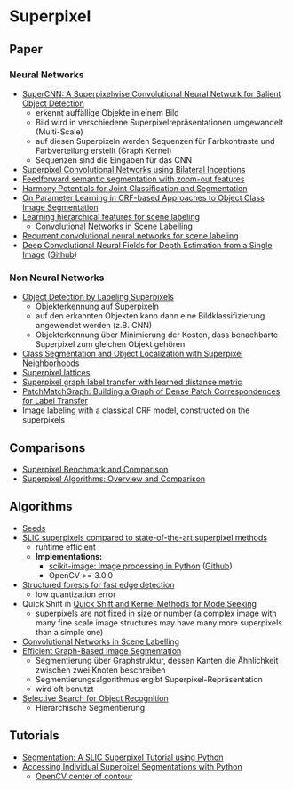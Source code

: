 # Superpixel

## Paper

### Neural Networks

* [SuperCNN: A Superpixelwise Convolutional Neural Network for Salient Object Detection](http://www.shengfenghe.com/uploads/1/5/1/3/15132160/supercnn_ijcv2015.pdf)
  * erkennt auffällige Objekte in einem Bild
  * Bild wird in verschiedene Superpixelrepräsentationen umgewandelt (Multi-Scale)
  * auf diesen Superpixeln werden Sequenzen für Farbkontraste und Farbverteilung erstellt (Graph Kernel)
  * Sequenzen sind die Eingaben für das CNN
* [Superpixel Convolutional Networks using Bilateral Inceptions](https://arxiv.org/pdf/1511.06739v5.pdf)
* [Feedforward semantic segmentation with zoom-out features](http://www.cv-foundation.org/openaccess/content_cvpr_2015/papers/Mostajabi_Feedforward_Semantic_Segmentation_2015_CVPR_paper.pdf)
* [Harmony Potentials for Joint Classification and Segmentation](http://www.cat.uab.es/~joost/papers/cvpr2010.pdf)
* [On Parameter Learning in CRF-based Approaches to Object Class Image Segmentation](https://www.vision.ee.ethz.ch/en/publications/papers/proceedings/eth_biwi_00742.pdf)
* [Learning hierarchical features for scene labeling](http://yann.lecun.com/exdb/publis/pdf/farabet-pami-13.pdf)
  * [Convolutional Networks in Scene Labelling](http://cs231n.stanford.edu/reports/ashwinpp_final_report.pdf)
* [Recurrent convolutional neural networks for scene labeling](http://jmlr.org/proceedings/papers/v32/pinheiro14.pdf)
* [Deep Convolutional Neural Fields for Depth Estimation from a Single Image](https://arxiv.org/pdf/1411.6387v2.pdf) ([Github](https://github.com/slundqui/superpixelDepth))

### Non Neural Networks

* [Object Detection by Labeling Superpixels](http://www.cv-foundation.org/openaccess/content_cvpr_2015/papers/Yan_Object_Detection_by_2015_CVPR_paper.pdf)
  * Objekterkennung auf Superpixeln
  * auf den erkannten Objekten kann dann eine Bildklassifizierung angewendet werden (z.B. CNN)
  * Objekterkennung über Minimierung der Kosten, dass benachbarte Superpixel zum gleichen Objekt gehören
* [Class Segmentation and Object Localization with Superpixel Neighborhoods](http://www.vision.cs.ucla.edu/papers/fulkersonVS09.pdf)
* [Superpixel lattices](https://pdfs.semanticscholar.org/1328/880541640d3c9aa1ce7b5201f90d6c4e0925.pdf)
* [Superpixel graph label transfer with learned distance metric](http://users.cecs.anu.edu.au/~sgould/papers/eccv14-spgraph.pdf)
* [PatchMatchGraph: Building a Graph of Dense Patch Correspondences for Label Transfer](https://www.vision.ee.ethz.ch/en/publications/papers/proceedings/eth_biwi_00742.pdf)
* Image labeling with a classical CRF model, constructed on the superpixels

## Comparisons

* [Superpixel Benchmark and Comparison](https://www.tu-chemnitz.de/etit/proaut/rsrc/neubert_protzel_superpixel.pdf)
* [Superpixel Algorithms: Overview and Comparison](http://davidstutz.de/superpixel-algorithms-overview-comparison/)

## Algorithms

* [Seeds](http://www.mvdblive.org/seeds/)
* [SLIC superpixels compared to state-of-the-art superpixel 
  methods](https://infoscience.epfl.ch/record/177415/files/Superpixel_PAMI2011-2.pdf)
  * runtime efficient
  * **Implementations:**
    * [scikit-image: Image processing in Python](http://scikit-image.org/) ([Github](https://github.com/scikit-image/scikit-image))
    * OpenCV >= 3.0.0
* [Structured forests for fast edge detection](https://www.microsoft.com/en-us/research/wp-content/uploads/2013/12/DollarICCV13edges.pdf)
  * low quantization error
* Quick Shift in [Quick Shift and Kernel Methods for Mode Seeking](http://vision.cs.ucla.edu/papers/vedaldiS08quick.pdf)
  * superpixels are not fixed in size or number (a complex image with many fine scale image structures may have many more superpixels than a simple one)
* [Convolutional Networks in Scene Labelling](http://cs231n.stanford.edu/reports/ashwinpp_final_report.pdf)
* [Efficient Graph-Based Image Segmentation](http://cs.brown.edu/~pff/papers/seg-ijcv.pdf)
  * Segmentierung über Graphstruktur, dessen Kanten die Ähnlichkeit zwischen zwei Knoten beschreiben
  * Segmentierungsalgorithmus ergibt Superpixel-Repräsentation
  * wird oft benutzt
* [Selective Search for Object Recognition](https://ivi.fnwi.uva.nl/isis/publications/bibtexbrowser.php?key=UijlingsIJCV2013&bib=all.bib)
  * Hierarchische Segmentierung

## Tutorials

* [Segmentation: A SLIC Superpixel Tutorial using Python](http://www.pyimagesearch.com/2014/07/28/a-slic-superpixel-tutorial-using-python/)
* [Accessing Individual Superpixel Segmentations with Python](http://www.pyimagesearch.com/2014/12/29/accessing-individual-superpixel-segmentations-python/)
  * [OpenCV center of contour](http://www.pyimagesearch.com/2016/02/01/opencv-center-of-contour/)
